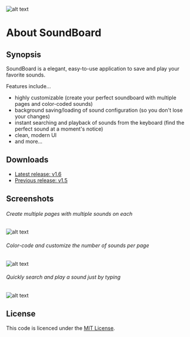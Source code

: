 ﻿![alt text](https://s9.postimg.cc/n3e4vsb5b/logo.png "SoundBoard Logo")

# About SoundBoard

## Synopsis

SoundBoard is a elegant, easy-to-use application to save and play your favorite sounds.

Features include...
* highly customizable (create your perfect soundboard with multiple pages and color-coded sounds)
* background saving/loading of sound configuration (so you don't lose your changes)
* instant searching and playback of sounds from the keyboard (find the perfect sound at a moment's notice)
* clean, modern UI
* and more...

## Downloads

* [Latest release: v1.6](https://github.com/micahmo/SoundBoard/releases/tag/v1.6)
* [Previous release: v1.5](https://github.com/micahmo/SoundBoard/releases/tag/v1.5)


## Screenshots

###### Create multiple pages with multiple sounds on each
![alt text](https://i.postimg.cc/rwnDXNfN/2019-09-02-15-30-42-Glow-Window.png "Overview1")

###### Color-code and customize the number of sounds per page
![alt text](https://i.postimg.cc/SR6GDv7r/2019-09-02-15-33-07-Glow-Window.png "Overview2")

###### Quickly search and play a sound just by typing
![alt text](https://i.postimg.cc/4NXvXwQD/2019-09-02-15-33-53-Glow-Window.png "Overview3")


## License

This code is licenced under the [MIT License](https://opensource.org/licenses/MIT).
